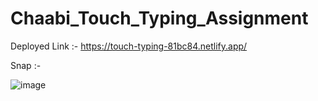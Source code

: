 # Chaabi_Touch_Typing_Assignment

Deployed Link :- https://touch-typing-81bc84.netlify.app/

Snap :- 

![image](https://user-images.githubusercontent.com/75311454/218293782-eba15288-b204-41f8-9208-9e03f7a4889c.png)
